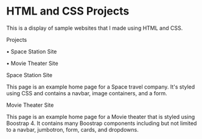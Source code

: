  
# HTML and CSS Projects
 
 This is a display of sample websites that I made using HTML and CSS.


 Projects
 
• Space Station Site

• Movie Theater Site



Space Station Site

This page is an example home page for a Space travel company. It's styled using CSS and contains a navbar, image containers, and a form.


Movie Theater Site

This page is an example home page for a Movie theater that is styled using Boostrap 4. It contains many Boostrap components including but not limited to a navbar, jumbotron, form, cards, and dropdowns.
